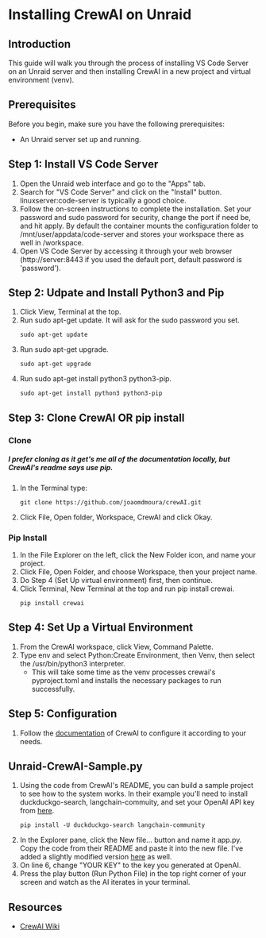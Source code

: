 # Installing CrewAI on Unraid

## Introduction
This guide will walk you through the process of installing VS Code Server on an Unraid server and then installing CrewAI in a new project and virtual environment (venv).

## Prerequisites
Before you begin, make sure you have the following prerequisites:
- An Unraid server set up and running.

## Step 1: Install VS Code Server
1. Open the Unraid web interface and go to the "Apps" tab.
2. Search for "VS Code Server" and click on the "Install" button. linuxserver:code-server is typically a good choice.
3. Follow the on-screen instructions to complete the installation. Set your password and sudo password for security, change the port if need be, and hit apply. By default the container mounts the configuration folder to /mnt/user/appdata/code-server and stores your workspace there as well in /workspace.
4. Open VS Code Server by accessing it through your web browser (http://server:8443 if you used the default port, default password is 'password').

## Step 2: Udpate and Install Python3 and Pip
1. Click View, Terminal at the top.
2. Run sudo apt-get update. It will ask for the sudo password you set.
    ``` 
    sudo apt-get update 
    ```
3. Run sudo apt-get upgrade. 
    ``` 
    sudo apt-get upgrade 
    ```
4. Run sudo apt-get install python3 python3-pip. 
    ``` 
    sudo apt-get install python3 python3-pip
    ```

## Step 3: Clone CrewAI OR pip install
### Clone 
##### I prefer cloning as it get's me all of the documentation locally, but CrewAI's readme says use pip. 
1. In the Terminal type:
    ```
    git clone https://github.com/joaomdmoura/crewAI.git
    ```
2. Click File, Open folder, Workspace, CrewAI and click Okay.
### Pip Install
1. In the File Explorer on the left, click the New Folder icon, and name your project. 
2. Click File, Open Folder, and choose Workspace, then your project name.
3. Do Step 4 (Set Up virtual environment) first, then continue.
4. Click Terminal, New Terminal at the top and run pip install crewai.
    ```
    pip install crewai
    ```

## Step 4: Set Up a Virtual Environment
1. From the CrewAI workspace, click View, Command Palette.
2. Type env and select Python:Create Environment, then Venv, then select the /usr/bin/python3 interpreter.
    - This will take some time as the venv processes crewai's pyproject.toml and installs the necessary packages to run successfully.

## Step 5: Configuration
1. Follow the [documentation](https://github.com/joaomdmoura/CrewAI/wiki) of CrewAI to configure it according to your needs.

## Unraid-CrewAI-Sample.py
1. Using the code from CrewAI's README, you can build a sample project to see how to the system works. In their example you'll need to install duckduckgo-search, langchain-commuity, and set your OpenAI API key from [here](https://platform.openai.com/api-keys). 
    ```
    pip install -U duckduckgo-search langchain-community
    ```
2. In the Explorer pane, click the New file... button and name it app.py. Copy the code from their README and paste it into the new file. I've added a slightly modified version [here](Unraid-CrewAI-Sample.py) as well.
3. On line 6, change "YOUR KEY" to the key you generated at OpenAI.
4. Press the play button (Run Python File) in the top right corner of your screen and watch as the AI iterates in your terminal.



## Resources
- [CrewAI Wiki](https://github.com/joaomdmoura/CrewAI/wiki)
